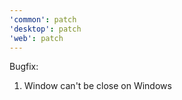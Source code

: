 ```yaml
---
'common': patch
'desktop': patch
'web': patch
---
```


Bugfix:

1. Window can't be close on Windows
